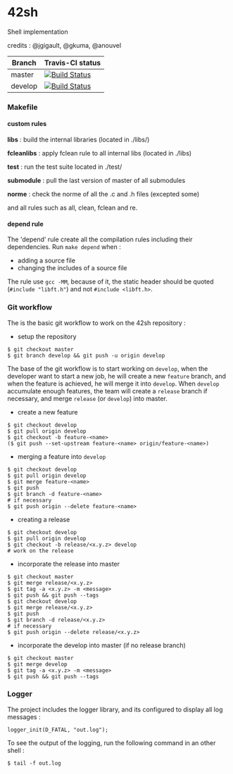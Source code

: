 # 42sh
Shell implementation

credits : @jgigault, @gkuma, @anouvel


Branch     | Travis-CI status
-----------| ---
master     | [![Build Status](https://travis-ci.org/42shTests/42sh.svg?branch=master)](https://travis-ci.org/42shTests/42sh)
develop    | [![Build Status](https://travis-ci.org/42shTests/42sh.svg?branch=develop)](https://travis-ci.org/42shTests/42sh)



### Makefile
#### custom rules
**libs** : build the internal libraries (located in ./libs/)

**fcleanlibs** : apply fclean rule to all internal libs (located in ./libs)

**test** : run the test suite located in ./test/

**submodule** : pull the last version of master of all submodules

**norme** : check the norme of all the .c and .h files (excepted some)  

and all rules such as all, clean, fclean and re.

#### depend rule
The 'depend' rule create all the compilation rules including their dependencies.
Run ```make depend``` when :

+ adding a source file
+ changing the includes of a source file

The rule use ```gcc -MM```, because of it, the static header should be quoted (```#include "libft.h"```) and not ```#include <libft.h>```.

### Git workflow
The is the basic git workflow to work on the 42sh repository :

+ setup the repository
```
$ git checkout master
$ git branch develop && git push -u origin develop
```
The base of the git workflow is to start working on `develop`, when the developer want to start a new job, he will create a new `feature` branch, and when the feature is achieved, he will merge it into `develop`. When `develop` accumulate enough features, the team will create a `release` branch if necessary, and merge `release` (or `develop`) into master.

+ create a new feature
```
$ git checkout develop
$ git pull origin develop
$ git checkout -b feature-<name>
($ git push --set-upstream feature-<name> origin/feature-<name>)
```
+ merging a feature into `develop`
```
$ git checkout develop
$ git pull origin develop
$ git merge feature-<name>
$ git push
$ git branch -d feature-<name>
# if necessary
$ git push origin --delete feature-<name>
```
+ creating a release
```
$ git checkout develop
$ git pull origin develop
$ git checkout -b release/<x.y.z> develop
# work on the release
```
+ incorporate the release into master
```
$ git checkout master
$ git merge release/<x.y.z>
$ git tag -a <x.y.z> -m <message>
$ git push && git push --tags
$ git checkout develop
$ git merge release/<x.y.z>
$ git push
$ git branch -d release/<x.y.z>
# if necessary
$ git push origin --delete release/<x.y.z>
```
+ incorporate the develop into master (if no release branch)
```
$ git checkout master
$ git merge develop
$ git tag -a <x.y.z> -m <message>
$ git push && git push --tags
```

### Logger
The project includes the logger library, and its configured to display all log messages :

```logger_init(D_FATAL, "out.log");```

To see the output of the logging, run the following command in an other shell :

```$ tail -f out.log```
